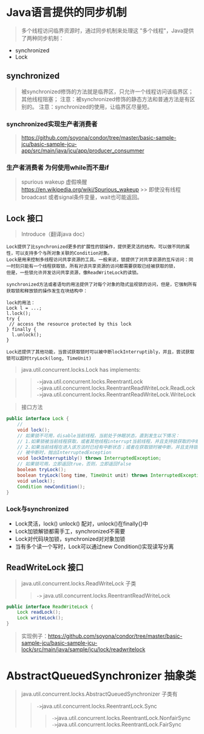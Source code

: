 # Java语言提供的同步机制
> 多个线程访问临界资源时，通过同步机制来处理这 "多个线程"，Java提供了两种同步机制：
- synchronized
- Lock

## synchronized
>  被synchronized修饰的方法就是临界区，只允许一个线程访问该临界区；其他线程阻塞；
>  注意：被synchronized修饰的静态方法和普通方法是有区别的。
>  注意：synchronized的使用，让临界区尽量短。
### synchronized实现生产者消费者
> https://github.com/soyona/condor/tree/master/basic-sample-jcu/basic-sample-jcu-app/src/main/java/jcu/app/producer_consummer
### 生产者消费者 为何使用while而不是if

> spurious wakeup 虚假唤醒
> https://en.wikipedia.org/wiki/Spurious_wakeup
    >> 即使没有线程broadcast 或者signal条件变量，wait也可能返回。


## Lock 接口
> Introduce（翻译java doc）
```
Lock提供了比synchronized更多的扩展性的锁操作，提供更灵活的结构，可以做不同的属性，可以支持多个与所对象关联的Condition对象。
Lock是用来控制多线程访问共享资源的工具。一般来说，锁提供了对共享资源的互斥访问：同一时刻只能有一个线程获取锁，所有对该共享资源的访问都需要获取已经被获取的锁，
但是，一些锁允许并发访问共享资源，像ReadWriteLock的读锁。

synchronized方法或者语句的用法提供了对每个对象的隐式监视锁的访问，但是，它强制所有获取锁和释放锁的操作发生在块结构中：

lock的用法：
Lock l = ...;
l.lock();
try {
 // access the resource protected by this lock
} finally {
  l.unlock();
}

Lock还提供了其他功能，当尝试获取锁时可以被中断lockInterruptibly，并且，尝试获取锁可以超时tryLock(long, TimeUnit)
```
> java.util.concurrent.locks.Lock  has implements:
 
>> `->`java.util.concurrent.locks.ReentrantLock     
>> `->`java.util.concurrent.locks.ReentrantReadWriteLock.ReadLock      
>> `->`java.util.concurrent.locks.ReentrantReadWriteLock.WriteLock      
 
 
> 接口方法
```java
public interface Lock {
    //
    void lock();
    // 如果锁不可用，disable当前线程，当前处于休眠状态，直到发生以下情况：
    // 1.如果锁被当前线程获取，或者其他线程interrupt当前线程，并且支持锁获取的中断。
    // 2.如果当前线程在进入该方法时已经有中断状态；或者在获取锁时被中断，并且支持锁获取的中断。
    // 被中断时，抛出InterruptedException
    void lockInterruptibly() throws InterruptedException;
    // 如果锁可用，立即返回true，否则，立即返回false
    boolean tryLock();
    boolean tryLock(long time, TimeUnit unit) throws InterruptedException;
    void unlock();
    Condition newCondition();
}
```
### Lock与synchronized
- Lock灵活，lock() unlock() 配对，unlock()在finally{}中
- Lock加锁解锁都需手工，synchronized不需要
- Lock对代码块加锁，synchronized对对象加锁
- 当有多个读一个写时，Lock可以通过new Condition()实现读写分离

## ReadWriteLock 接口
> java.util.concurrent.locks.ReadWriteLock 子类
>> `->` java.util.concurrent.locks.ReentrantReadWriteLock
```java
public interface ReadWriteLock {
    Lock readLock();
    Lock writeLock();
}
```
 
> 实现例子：https://github.com/soyona/condor/tree/master/basic-sample-jcu/basic-sample-jcu-lock/src/main/java/sample/jcu/lock/readwritelock



  
   
   

# AbstractQueuedSynchronizer 抽象类
> java.util.concurrent.locks.AbstractQueuedSynchronizer 子类有
>> `->`java.util.concurrent.locks.ReentrantLock.Sync     
>>> `->`java.util.concurrent.locks.ReentrantLock.NonfairSync    
>>> `->`java.util.concurrent.locks.ReentrantLock.FairSync   
